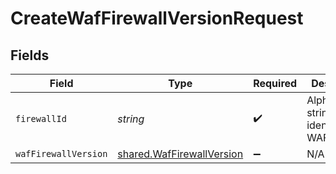 # CreateWafFirewallVersionRequest


## Fields

| Field                                                                  | Type                                                                   | Required                                                               | Description                                                            | Example                                                                |
| ---------------------------------------------------------------------- | ---------------------------------------------------------------------- | ---------------------------------------------------------------------- | ---------------------------------------------------------------------- | ---------------------------------------------------------------------- |
| `firewallId`                                                           | *string*                                                               | :heavy_check_mark:                                                     | Alphanumeric string identifying a WAF Firewall.                        | fW7g2uUGZzb2W9Euo4Mo0r                                                 |
| `wafFirewallVersion`                                                   | [shared.WafFirewallVersion](../../models/shared/waffirewallversion.md) | :heavy_minus_sign:                                                     | N/A                                                                    |                                                                        |